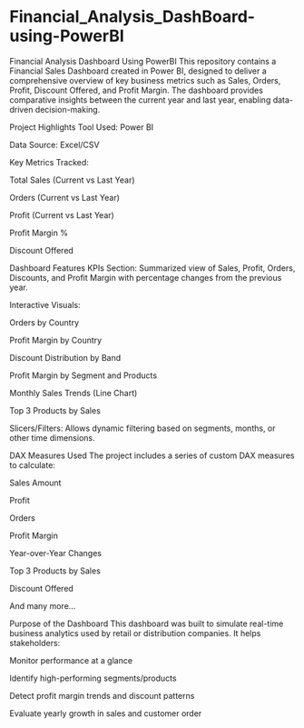 # Financial_Analysis_DashBoard-using-PowerBI
Financial Analysis Dashboard Using PowerBI 
This repository contains a Financial Sales Dashboard created in Power BI, designed to deliver a comprehensive overview of key business metrics such as Sales, Orders, Profit, Discount Offered, and Profit Margin. The dashboard provides comparative insights between the current year and last year, enabling data-driven decision-making.

Project Highlights
Tool Used: Power BI

Data Source: Excel/CSV 

Key Metrics Tracked:

Total Sales (Current vs Last Year)

Orders (Current vs Last Year)

Profit (Current vs Last Year)

Profit Margin %

Discount Offered

Dashboard Features
KPIs Section: Summarized view of Sales, Profit, Orders, Discounts, and Profit Margin with percentage changes from the previous year.

Interactive Visuals:

Orders by Country

Profit Margin by Country

Discount Distribution by Band

Profit Margin by Segment and Products

Monthly Sales Trends (Line Chart)

Top 3 Products by Sales

Slicers/Filters: Allows dynamic filtering based on segments, months, or other time dimensions.

DAX Measures Used
The project includes a series of custom DAX measures to calculate:

Sales Amount

Profit

Orders

Profit Margin

Year-over-Year Changes

Top 3 Products by Sales

Discount Offered

And many more…

Purpose of the Dashboard
This dashboard was built to simulate real-time business analytics used by retail or distribution companies. It helps stakeholders:

Monitor performance at a glance

Identify high-performing segments/products

Detect profit margin trends and discount patterns

Evaluate yearly growth in sales and customer order

